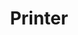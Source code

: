 ---
title: Printer
tags: ["printer"]
icon: printer
svg: '<svg xmlns="http://www.w3.org/2000/svg" width="24" height="24" fill="none" viewBox="0 0 24 24" stroke-width="1.5" stroke-linecap="round" stroke-linejoin="round" stroke="currentColor"><path d="M19 10V4a1 1 0 0 0-1-1H6a1 1 0 0 0-1 1v6m15 0H4a1 1 0 0 0-1 1v9a1 1 0 0 0 1 1h16a1 1 0 0 0 1-1v-9a1 1 0 0 0-1-1Z"/><path d="M17.5 21v-3a1 1 0 0 0-1-1H11a1 1 0 0 0-1 1v3m-4-8h2"/></svg>'
---